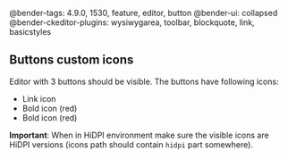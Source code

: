 @bender-tags: 4.9.0, 1530, feature, editor, button
@bender-ui: collapsed
@bender-ckeditor-plugins: wysiwygarea, toolbar, blockquote, link, basicstyles

## Buttons custom icons

Editor with 3 buttons should be visible. The buttons have following icons:

* Link icon
* Bold icon (red)
* Bold icon (red)

**Important**: When in HiDPI environment make sure the visible icons are
HiDPI versions (icons path should contain `hidpi` part somewhere).
